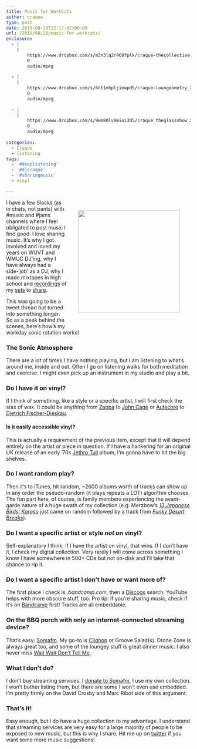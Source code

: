 ```yaml
---
title: Music for WorkCats
author: craque
type: post
date: 2019-08-28T22:17:02+00:00
url: /2019/08/28/music-for-workcats/
enclosure:
  - |
    |
        https://www.dropbox.com/s/m3n3lq2r460fplk/craque-thecollective-192_20180604.mp3?dl=0
        0
        audio/mpeg
        
  - |
    |
        https://www.dropbox.com/s/6nt1mhpljimwpd5/craque-loungeometry_20061123a.mp3?dl=0
        0
        audio/mpeg
        
  - |
    |
        https://www.dropbox.com/s/9wm80lv9mioi3d5/craque_theglassshow_20170211-192.mp3?dl=0
        0
        audio/mpeg
        
categories:
  - Craque
  - listening
tags:
  - '#deeplistening'
  - '#djcraque'
  - '#sharingmusic'
  - vinyl

---
```


  <img align=right hspace=30 vspace=30 src="https://sounding.com/blog/wp-content/uploads/2019/08/princess_records_sq.jpg" alt="" class="wp-image-1144" width="278" height="278" srcset="https://sounding.com/blog/wp-content/uploads/2019/08/princess_records_sq.jpg 1024w, https://sounding.com/blog/wp-content/uploads/2019/08/princess_records_sq-150x150.jpg 150w, https://sounding.com/blog/wp-content/uploads/2019/08/princess_records_sq-300x300.jpg 300w, https://sounding.com/blog/wp-content/uploads/2019/08/princess_records_sq-768x768.jpg 768w, https://sounding.com/blog/wp-content/uploads/2019/08/princess_records_sq-144x144.jpg 144w" sizes="(max-width: 278px) 100vw, 278px" /></figure>

I have a few Slacks (as in chats, not pants) with #music and #jams channels where I feel obligated to post music I find good. I love sharing music. It&#8217;s why I got involved and loved my years on WUVT and WMUC DJ&#8217;ing, why I have always had a side-&#8216;job&#8217; as a DJ, why I made mixtapes in high school and <a rel="noreferrer noopener" aria-label=" (opens in a new tab)" href="https://www.dropbox.com/s/m3n3lq2r460fplk/craque-thecollective-192_20180604.mp3?dl=0" target="_blank">recordings</a> of my <a rel="noreferrer noopener" aria-label=" (opens in a new tab)" href="https://www.dropbox.com/s/6nt1mhpljimwpd5/craque-loungeometry_20061123a.mp3?dl=0" target="_blank">sets</a> to <a href="https://www.dropbox.com/s/9wm80lv9mioi3d5/craque_theglassshow_20170211-192.mp3?dl=0" target="_blank" rel="noreferrer noopener" aria-label=" (opens in a new tab)">share</a>.

This was going to be a tweet thread but turned into something longer. So as a peek behind the scenes, here&#8217;s how&#8217;s my workday sonic rotation works!

### The Sonic Atmosphere

There are a lot of times I have nothing playing, but I am listening to what&#8217;s around me, inside and out. Often I go on listening walks for both meditation and exercise. I might even pick up an instrument in my studio and play a bit.

### Do I have it on vinyl?

If I think of something, like a style or a specific artist, I will first check the stax of wax. It could be anything from <a rel="noreferrer noopener" aria-label="Zappa (opens in a new tab)" href="https://en.wikipedia.org/wiki/Frank_Zappa" target="_blank">Zappa</a> to <a rel="noreferrer noopener" aria-label="John Cage (opens in a new tab)" href="https://en.wikipedia.org/wiki/John_Cage" target="_blank">John Cage</a> or <a href="https://en.wikipedia.org/wiki/Autechre" target="_blank" rel="noreferrer noopener" aria-label=" (opens in a new tab)">Autechre</a> to <a rel="noreferrer noopener" aria-label="Dietrich Fischer-Dieskau (opens in a new tab)" href="https://en.wikipedia.org/wiki/Dietrich_Fischer-Dieskau" target="_blank">Dietrich Fischer-Dieskau</a>.

#### Is it easily accessible vinyl?

This is actually a requirement of the previous item, except that it will depend entirely on the artist or piece in question. If I have a hankering for an original UK release of an early &#8217;70s <a href="https://en.wikipedia.org/wiki/Jethro_Tull_(band)" target="_blank" rel="noreferrer noopener" aria-label=" (opens in a new tab)">Jethro Tull</a> album, I&#8217;m gonna have to hit the big shelves.

### Do I want random play?

Then it&#8217;s to iTunes, hit random, ~2600 albums worth of tracks can show up in any order the pseudo-random (it plays repeats a LOT) algorithm chooses. The fun part here, of course, is family members experiencing the avant-garde nature of a huge swath of my collection (e.g. Merzbow&#8217;s <a rel="noreferrer noopener" aria-label=" (opens in a new tab)" href="https://www.discogs.com/Merzbow-Karasu-13-Japanese-Birds-Pt-4/release/1741296" target="_blank"><em>13 Japanese Birds: Karasu</em></a> just came on random followed by a track from _<a rel="noreferrer noopener" aria-label=" (opens in a new tab)" href="https://www.discogs.com/DJ-John-Kelley-FunkyDesertBreaks/release/58612" target="_blank">Funky Desert Breaks</a>_).

### Do I want a specific artist or style _not_ on vinyl?

Self-explanatory I think. If I have the artist on vinyl, that wins. If I don&#8217;t have it, I check my digital collection. Very rarely I will come across something I know I have somewhere in 500+ CDs but not on-disk and I&#8217;ll take that chance to rip it.

### Do I want a specific artist I don&#8217;t have or want more of?

The first place I check is _<them>.bandcamp.com_, then a <a rel="noreferrer noopener" aria-label=" (opens in a new tab)" href="https://www.discogs.com" target="_blank">Discogs</a> search. YouTube helps with more obscure stuff, too. Pro tip: if you&#8217;re sharing music, check if it&#8217;s on <a href="https://craque.bandcamp.com/" target="_blank" rel="noreferrer noopener" aria-label=" (opens in a new tab)">Bandcamp</a> first! Tracks are all embeddable.

### On the BBQ porch with only an internet-connected streaming device?

That&#8217;s easy: <a rel="noreferrer noopener" aria-label=" (opens in a new tab)" href="https://somafm.com/" target="_blank">Somafm</a>. My go-to is <a rel="noreferrer noopener" aria-label=" (opens in a new tab)" href="https://somafm.com/cliqhop/" target="_blank">Cliqhop</a> or Groove Salad(s). Drone Zone is always great too, and some of the loungey stuff is great dinner music. I also never miss <a href="https://www.npr.org/programs/wait-wait-dont-tell-me/" target="_blank" rel="noreferrer noopener" aria-label=" (opens in a new tab)">Wait Wait Don&#8217;t Tell Me</a>.

### What I don&#8217;t do?

I don&#8217;t buy streaming services. I <a href="https://somafm.com/support/donate.html" target="_blank" rel="noreferrer noopener" aria-label=" (opens in a new tab)">donate to Somafm</a>, I use my own collection. I won&#8217;t bother listing them, but there are some I won&#8217;t even use embedded. I&#8217;m pretty firmly on the David Crosby and Marc Ribot side of this argument.

### That&#8217;s it!

Easy enough, but I do have a huge collection to my advantage. I understand that streaming services are very easy for a large majority of people to be exposed to new music, but this is why I share. Hit me up on <a href="https://twitter.com/dtauvdiodr" target="_blank" rel="noreferrer noopener" aria-label="twitter (opens in a new tab)">twitter</a> if you want some more music suggestions!
